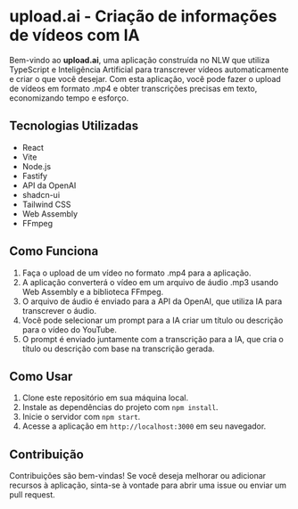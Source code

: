 # upload.ai - Criação de informações de vídeos com IA

Bem-vindo ao **upload.ai**, uma aplicação construída no NLW que utiliza TypeScript e Inteligência Artificial para transcrever vídeos automaticamente e criar o que você desejar. Com esta aplicação, você pode fazer o upload de vídeos em formato .mp4 e obter transcrições precisas em texto, economizando tempo e esforço.

## Tecnologias Utilizadas

- React
- Vite
- Node.js
- Fastify
- API da OpenAI
- shadcn-ui
- Tailwind CSS
- Web Assembly
- FFmpeg

## Como Funciona

1. Faça o upload de um vídeo no formato .mp4 para a aplicação.
2. A aplicação converterá o vídeo em um arquivo de áudio .mp3 usando Web Assembly e a biblioteca FFmpeg.
3. O arquivo de áudio é enviado para a API da OpenAI, que utiliza IA para transcrever o áudio.
4. Você pode selecionar um prompt para a IA criar um título ou descrição para o vídeo do YouTube.
5. O prompt é enviado juntamente com a transcrição para a IA, que cria o título ou descrição com base na transcrição gerada.

## Como Usar

1. Clone este repositório em sua máquina local.
2. Instale as dependências do projeto com `npm install`.
3. Inicie o servidor com `npm start`.
4. Acesse a aplicação em `http://localhost:3000` em seu navegador.

## Contribuição
Contribuições são bem-vindas! Se você deseja melhorar ou adicionar recursos à aplicação, sinta-se à vontade para abrir uma issue ou enviar um pull request.
